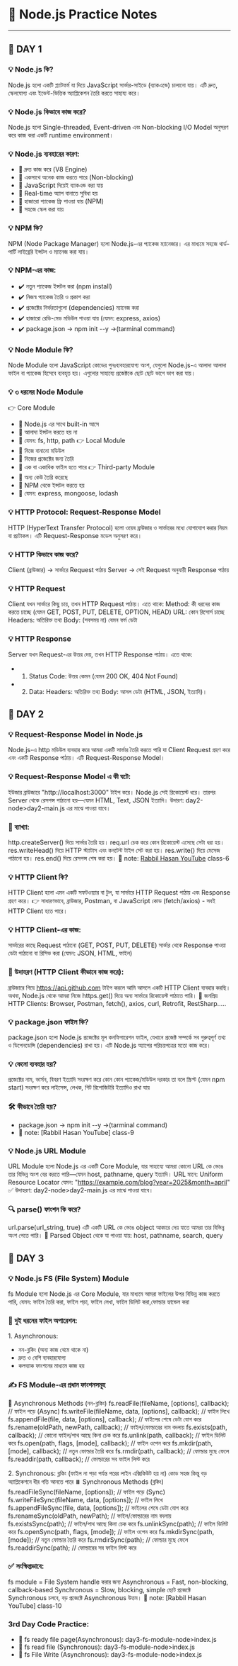 # 📘 Node.js Practice Notes

---

## 📅 DAY 1

### 💡 Node.js কি?
Node.js হলো একটি প্ল্যাটফর্ম যা দিয়ে JavaScript সার্ভার-সাইডে (ব্যাকএন্ডে) চালানো যায়। এটি দ্রুত, স্কেলযোগ্য এবং ইভেন্ট-ভিত্তিক অ্যাপ্লিকেশন তৈরি করতে সাহায্য করে।

### 💡 Node.js কিভাবে কাজ করে?
Node.js হলো Single-threaded, Event-driven এবং Non-blocking I/O Model অনুসরণ করে কাজ করা একটি runtime environment।

### 💡 Node.js ব্যবহারের কারণ:
- 🔹 দ্রুত কাজ করে (V8 Engine)
- 🔹 একসাথে অনেক কাজ করতে পারে (Non-blocking)
- 🔹 JavaScript দিয়েই ব্যাকএন্ড করা যায়
- 🔹 Real-time অ্যাপ বানাতে সুবিধা হয়
- 🔹 হাজারো প্যাকেজ ফ্রি পাওয়া যায় (NPM)
- 🔹 সহজে স্কেল করা যায়

### 💡 NPM কি?
NPM (Node Package Manager) হলো Node.js-এর প্যাকেজ ম্যানেজার। এর মাধ্যমে সহজে থার্ড-পার্টি লাইব্রেরি ইন্সটল ও ম্যানেজ করা যায়।
### 💡 NPM-এর কাজ:
- ✔️ নতুন প্যাকেজ ইন্সটল করা (npm install)
- ✔️ নিজস্ব প্যাকেজ তৈরি ও প্রকাশ করা
- ✔️ প্রজেক্টের নির্ভরতাগুলো (dependencies) ম্যানেজ করা
- ✔️ হাজারো রেডি-মেড মডিউল পাওয়া যায় (যেমন: express, axios)
- ✔️ package.json → npm init --y    →(tarminal command)

### 💡 Node Module কি?
Node Module হলো JavaScript কোডের পুনঃব্যবহারযোগ্য অংশ, যেগুলো Node.js-এ আলাদা আলাদা ফাইল বা প্যাকেজ হিসেবে ব্যবহৃত হয়। এগুলোর সাহায্যে প্রজেক্টকে ছোট ছোট ভাগে ভাগ করা যায়।
### 💡 ৩ ধরনের Node Module
👉 Core Module
- 🔹 Node.js এর সাথে built-in আসে
- 🔹 আলাদা ইন্সটল করতে হয় না
- 🔹 যেমন: fs, http, path
👉 Local Module
- 🔹 নিজে বানানো মডিউল
- 🔹 নিজের প্রজেক্টের জন্য তৈরি
- 🔹 এক বা একাধিক ফাইল হতে পারে
👉 Third-party Module
- 🔹 অন্য কেউ তৈরি করেছে
- 🔹 NPM থেকে ইন্সটল করতে হয়
- 🔹 যেমন: express, mongoose, lodash

### 💡 HTTP Protocol: Request-Response Model
HTTP (HyperText Transfer Protocol) হলো ওয়েব ব্রাউজার ও সার্ভারের মধ্যে যোগাযোগ করার নিয়ম বা প্রটোকল। এটি Request-Response মডেল অনুসরণ করে।
### 💡 HTTP কিভাবে কাজ করে?
Client (ব্রাউজার) → সার্ভারে Request পাঠায়
Server → সেই Request অনুযায়ী Response পাঠায়
### 💡 HTTP Request
Client যখন সার্ভারে কিছু চায়, তখন HTTP Request পাঠায়। এতে থাকে:
Method: কী ধরনের কাজ করতে চাচ্ছে (যেমন GET, POST, PUT, DELETE, OPTION, HEAD)
URL: কোন রিসোর্স চাচ্ছে
Headers: অতিরিক্ত তথ্য
Body: (সবসময় না) যেমন ফর্ম ডেটা
### 💡 HTTP Response
Server যখন Request-এর উত্তর দেয়, তখন HTTP Response পাঠায়। এতে থাকে:
- 1. Status Code: উত্তর কেমন (যেমন 200 OK, 404 Not Found)
- 2. Data: 
	Headers: অতিরিক্ত তথ্য
	Body: আসল ডেটা (HTML, JSON, ইত্যাদি)।


## 📅 DAY 2

### 💡 Request-Response Model in Node.js
Node.js-এ http মডিউল ব্যবহার করে আমরা একটি সার্ভার তৈরি করতে পারি যা Client Request গ্রহণ করে এবং একটি Response পাঠায়। এটি Request-Response Model।  
### 💡 Request-Response Model এ কী ঘটে:
ইউজার ব্রাউজারে "http://localhost:3000" টাইপ করে।
Node.js সেই রিকোয়েস্ট ধরে।
তারপর Server থেকে রেসপন্স পাঠানো হয়—যেমন HTML, Text, JSON ইত্যাদি।
উদারণ: day2-node>day2-main.js এর মাঝে পাওয়া যাবে।  
### 🔔 ব্যাখ্যা:
http.createServer() দিয়ে সার্ভার তৈরি হয়।
req.url চেক করে কোন রিকোয়েস্ট এসেছে সেটা ধরা হয়।
res.writeHead() দিয়ে HTTP স্ট্যাটাস এবং কনটেন্ট টাইপ সেট করা হয়।
res.write() দিয়ে মেসেজ পাঠানো হয়।
res.end() দিয়ে রেসপন্স শেষ করা হয়।
📌 note: [Rabbil Hasan YouTube]("https://www.youtube.com/watch?v=Gdjv8CyzOI4&t=346s") class-6

### 💡 HTTP Client কি?
HTTP Client হলো এমন একটি সফটওয়্যার বা টুল, যা সার্ভারে HTTP Request পাঠায় এবং Response গ্রহণ করে।
👉 সাধারণভাবে, ব্রাউজার, Postman, বা JavaScript কোড (fetch/axios) - সবই HTTP Client হতে পারে।
### 💡 HTTP Client-এর কাজ:
সার্ভারের কাছে Request পাঠানো (GET, POST, PUT, DELETE)
সার্ভার থেকে Response পাওয়া
ডেটা পাঠানো বা রিসিভ করা (যেমন: JSON, HTML, ফাইল)
### 🎯 উদাহরণ (HTTP Client কীভাবে কাজ করে):
ব্রাউজারে গিয়ে https://api.github.com টাইপ করলে আমি আসলে একটি HTTP Client ব্যবহার করছি।
অথবা, Node.js থেকে আমরা নিজে https.get() দিয়ে অন্য সার্ভারে রিকোয়েস্ট পাঠাতে পারি।
🧰 জনপ্রিয় HTTP Clients: Browser, Postman, fetch(), axios, curl, Retrofit, RestSharp.....

### 💡 package.json ফাইল কি?
package.json হলো Node.js প্রজেক্টের মূল কনফিগারেশন ফাইল, যেখানে প্রজেক্ট সম্পর্কে সব গুরুত্বপূর্ণ তথ্য ও ডিপেনডেন্সি (dependencies) রাখা হয়।
এটি Node.js অ্যাপের পরিচয়পত্রের মতো কাজ করে।
### 💡 কেনো ব্যবহার হয়?
প্রজেক্টের নাম, ভার্সন, বিবরণ ইত্যাদি সংরক্ষণ করে
কোন কোন প্যাকেজ/মডিউল দরকার তা বলে
স্ক্রিপ্ট (যেমন npm start) সংরক্ষণ করে
লাইসেন্স, লেখক, গিট রিপোজিটরি ইত্যাদিও রাখা যায়
### 🛠️ কীভাবে তৈরি হয়?
- package.json → npm init --y    →(tarminal command)
- 📌 note: [Rabbil Hasan YouTube] class-9

### 💡 Node.js URL Module
URL Module হলো Node.js এর একটি Core Module, যার সাহায্যে আমরা কোনো URL কে ভেঙে তার বিভিন্ন অংশ বের করতে পারি—যেমন host, pathname, query ইত্যাদি।
URL মানে: Uniform Resource Locator
যেমন: "https://example.com/blog?year=2025&month=april"
✅ উদাহরণ:  day2-node>day2-main.js এর মাঝে পাওয়া যাবে।
### 🔍 parse() ফাংশন কি করে?
url.parse(url_string, true)
এটি একটি URL কে ভেঙে object আকারে দেয় যাতে আমরা তার বিভিন্ন অংশ পেতে পারি।
📝 Parsed Object থেকে যা পাওয়া যায়: host, pathname, search, query


## 📅 DAY 3

### 💡 Node.js FS (File System) Module
fs Module হলো Node.js এর Core Module, যার মাধ্যমে আমরা ফাইলের উপর বিভিন্ন কাজ করতে পারি, যেমন: ফাইল তৈরি করা,  ফাইল পড়া, ফাইল লেখা, ফাইল ডিলিট করা,ফোল্ডার হ্যান্ডেল করা
### 🔄 দুই ধরনের ফাইল অপারেশন:
1️. Asynchronous:
- নন-ব্লকিং (অন্য কাজ থেমে থাকে না)
- দ্রুত ও বেশি ব্যবহারযোগ্য
- কলব্যাক ফাংশনের মাধ্যমে কাজ হয়
### ✍️ FS Module-এর প্রধান ফাংশনসমূহ
🔁 Asynchronous Methods (নন-ব্লকিং)
fs.readFile(fileName, [options], callback);       // ফাইল পড়ে (Async)
fs.writeFile(fileName, data, [options], callback); // ফাইল লিখে
fs.appendFile(file, data, [options], callback);    // ফাইলের শেষে ডেটা যোগ করে
fs.rename(oldPath, newPath, callback);             // ফাইল/ফোল্ডারের নাম বদলায়
fs.exists(path, callback);                         // কোনো ফাইল/পাথ আছে কিনা চেক করে
fs.unlink(path, callback);                         // ফাইল ডিলিট করে
fs.open(path, flags, [mode], callback);            // ফাইল ওপেন করে
fs.mkdir(path, [mode], callback);                  // নতুন ফোল্ডার তৈরি করে
fs.rmdir(path, callback);                          // ফোল্ডার মুছে ফেলে
fs.readdir(path, callback);                        // ফোল্ডারের সব ফাইল লিস্ট করে

2️. Synchronous:
ব্লকিং (ফাইল না পড়া পর্যন্ত পরের লাইন এক্সিকিউট হয় না)
কোড সহজ কিন্তু বড় অ্যাপ্লিকেশনে ধীর গতি আনতে পারে
⏸️ Synchronous Methods (ব্লকিং)
fs.readFileSync(fileName, [options]);              // ফাইল পড়ে (Sync)
fs.writeFileSync(fileName, data, [options]);       // ফাইল লিখে
fs.appendFileSync(file, data, [options]);          // ফাইলের শেষে ডেটা যোগ করে
fs.renameSync(oldPath, newPath);                   // ফাইল/ফোল্ডারের নাম বদলায়
fs.existsSync(path);                               // ফাইল/পাথ আছে কিনা চেক করে
fs.unlinkSync(path);                               // ফাইল ডিলিট করে
fs.openSync(path, flags, [mode]);                  // ফাইল ওপেন করে
fs.mkdirSync(path, [mode]);                        // নতুন ফোল্ডার তৈরি করে
fs.rmdirSync(path);                                // ফোল্ডার মুছে ফেলে
fs.readdirSync(path);                              // ফোল্ডারের সব ফাইল লিস্ট করে
### ✅ সংক্ষিপ্তভাবে:
fs module = File System handle করার জন্য
Asynchronous = Fast, non-blocking, callback-based
Synchronous = Slow, blocking, simple
ছোট প্রজেক্টে Synchronous চলবে, বড় প্রজেক্টে Asynchronous উত্তম।
📌 note: [Rabbil Hasan YouTube] class-10
### 3rd Day Code Practice:
- 📌 fs ready file page(Asynchronous): day3-fs-module-node>index.js
- 📌 fs read file (Synchronous): day3-fs-module-node>index.js
- 📌 fs File Write (Asynchronous): day3-fs-module-node>index.js